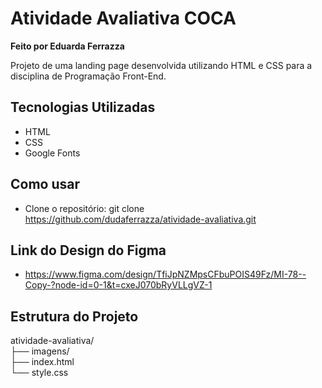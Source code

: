 # Atividade Avaliativa COCA

**Feito por Eduarda Ferrazza**

Projeto de uma landing page desenvolvida utilizando HTML e CSS para a disciplina de Programação Front-End.

## Tecnologias Utilizadas
- HTML
- CSS
- Google Fonts

## Como usar
- Clone o repositório: git clone https://github.com/dudaferrazza/atividade-avaliativa.git

## Link do Design do Figma
- https://www.figma.com/design/TfiJpNZMpsCFbuPOIS49Fz/MI-78--Copy-?node-id=0-1&t=cxeJ070bRyVLLgVZ-1

## Estrutura do Projeto
atividade-avaliativa/ <br>
├── imagens/<br> 
├── index.html<br> 
└── style.css<br> 
